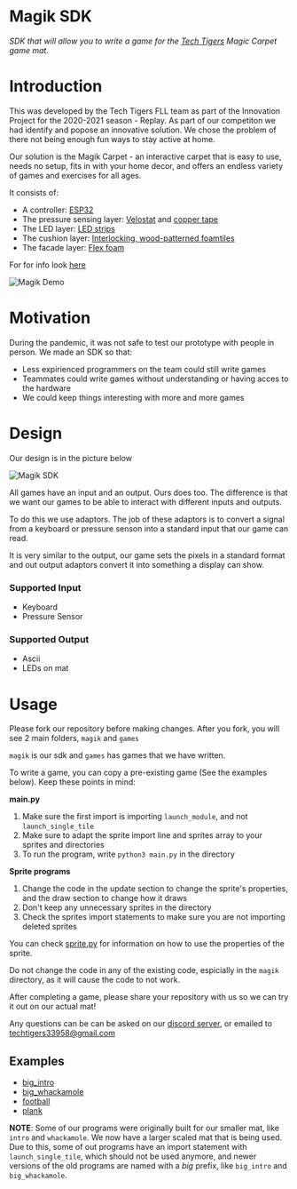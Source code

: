 # Magik SDK

_SDK that will allow you to write a game for the [Tech Tigers](https://www.techtigers.team/home) Magic Carpet game mat._
# Introduction
This was developed by the Tech Tigers FLL team as part of the Innovation Project for the 2020-2021 season -  Replay. As part of our competiton we had identify and popose an innovative solution. We chose the problem of there not being enough fun ways to stay active at home.

Our solution is the Magik Carpet - an interactive carpet that is easy to use, needs no setup, fits in with your home decor, and offers an endless variety of games and exercises for all ages.

It consists of:
- A controller: [ESP32](https://amzn.to/38eJIx1)
- The pressure sensing layer: [Velostat](https://amzn.to/3ehWQFK) and [copper tape](https://amzn.to/2OwDvWw)
- The LED layer: [LED strips](https://amzn.to/2O1q0OL)
- The cushion layer: [Interlocking, wood-patterned foamtiles](https://amzn.to/3rqJL0x)
- The facade layer: [Flex foam](https://bit.ly/38ioNcI)

For for info look [here](https://www.techtigers.team/replay/project)

![Magik Demo](images/magik-demo.gif)

# Motivation
During the pandemic, it was not safe to test our prototype with people
in person. We made an SDK so that:
- Less expirienced programmers on the team could still write games
- Teammates could write games without understanding or having acces to the hardware
- We could keep things interesting with more and more games

# Design

Our design is in the picture below

![Magik SDK](images/magik-sdk.png)

All games have an input and an output. Ours does too. The difference is that we want our games to be able to interact with different inputs and outputs. 

To do this we use adaptors. The job of these adaptors is to convert a signal from a keyboard or pressure senson into a standard input that our game can read.

It is very similar to the output, our game sets the pixels in a standard format and out output adaptors convert it into something a display can show.

### Supported Input
 - Keyboard
 - Pressure Sensor
### Supported Output
- Ascii
- LEDs on mat

# Usage

Please fork our repository before making changes. After you fork, you will see 2 main folders, `magik` and `games`

`magik` is our sdk and `games` has games that we have written.

To write a game, you can copy a pre-existing game (See the examples below). Keep these points in mind:

**main.py**
1. Make sure the first import is importing `launch_module`, and not `launch_single_tile`
2. Make sure to adapt the sprite import line and sprites array to your sprites and directories
3. To run the program, write `python3 main.py` in the directory

**Sprite programs**
1. Change the code in the update section to change the sprite's properties, and the draw section to change how it draws
2. Don't keep any unnecessary sprites in the directory
3. Check the sprites import statements to make sure you are not importing deleted sprites


You can check [sprite.py](https://github.com/techtigers-fll/replay-project/blob/master/magik/sprite.py) for information on how to use the properties of the sprite.

Do not change the code in any of the existing code, espicially in the `magik` directory, as it will cause the code to not work.

After completing a game, please share your repository with us so we can try it out on our actual mat!

Any questions can be can be asked on our [discord server](https://discord.gg/2ak6YbZjVR), or emailed to techtigers33958@gmail.com

## Examples

- [big_intro](https://github.com/techtigers-fll/replay-project/tree/master/games/big_intro)
- [big_whackamole](https://github.com/techtigers-fll/replay-project/tree/master/games/big_whackamole)
- [football](https://github.com/techtigers-fll/replay-project/tree/master/games/football)
- [plank](https://github.com/techtigers-fll/replay-project/tree/master/games/plank)

 **NOTE**: Some of our programs were originally built for our smaller mat, like `intro` and `whackamole`. We now have a larger scaled mat that is being used. Due to this, some of out programs have an import statement with `launch_single_tile`, which should not be used anymore, and newer versions of the old programs are named with a *big* prefix, like `big_intro` and `big_whackamole`.



